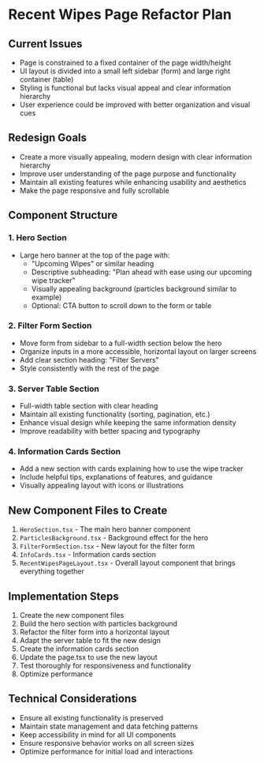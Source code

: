 # Recent Wipes Page Refactor Plan

## Current Issues

-   Page is constrained to a fixed container of the page width/height
-   UI layout is divided into a small left sidebar (form) and large right container (table)
-   Styling is functional but lacks visual appeal and clear information hierarchy
-   User experience could be improved with better organization and visual cues

## Redesign Goals

-   Create a more visually appealing, modern design with clear information hierarchy
-   Improve user understanding of the page purpose and functionality
-   Maintain all existing features while enhancing usability and aesthetics
-   Make the page responsive and fully scrollable

## Component Structure

### 1. Hero Section

-   Large hero banner at the top of the page with:
    -   "Upcoming Wipes" or similar heading
    -   Descriptive subheading: "Plan ahead with ease using our upcoming wipe tracker"
    -   Visually appealing background (particles background similar to example)
    -   Optional: CTA button to scroll down to the form or table

### 2. Filter Form Section

-   Move form from sidebar to a full-width section below the hero
-   Organize inputs in a more accessible, horizontal layout on larger screens
-   Add clear section heading: "Filter Servers"
-   Style consistently with the rest of the page

### 3. Server Table Section

-   Full-width table section with clear heading
-   Maintain all existing functionality (sorting, pagination, etc.)
-   Enhance visual design while keeping the same information density
-   Improve readability with better spacing and typography

### 4. Information Cards Section

-   Add a new section with cards explaining how to use the wipe tracker
-   Include helpful tips, explanations of features, and guidance
-   Visually appealing layout with icons or illustrations

## New Component Files to Create

1. `HeroSection.tsx` - The main hero banner component
2. `ParticlesBackground.tsx` - Background effect for the hero
3. `FilterFormSection.tsx` - New layout for the filter form
4. `InfoCards.tsx` - Information cards section
5. `RecentWipesPageLayout.tsx` - Overall layout component that brings everything together

## Implementation Steps

1. Create the new component files
2. Build the hero section with particles background
3. Refactor the filter form into a horizontal layout
4. Adapt the server table to fit the new design
5. Create the information cards section
6. Update the page.tsx to use the new layout
7. Test thoroughly for responsiveness and functionality
8. Optimize performance

## Technical Considerations

-   Ensure all existing functionality is preserved
-   Maintain state management and data fetching patterns
-   Keep accessibility in mind for all UI components
-   Ensure responsive behavior works on all screen sizes
-   Optimize performance for initial load and interactions

